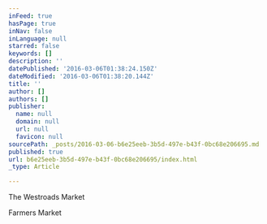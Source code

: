 ```yaml
---
inFeed: true
hasPage: true
inNav: false
inLanguage: null
starred: false
keywords: []
description: ''
datePublished: '2016-03-06T01:38:24.150Z'
dateModified: '2016-03-06T01:38:20.144Z'
title: ''
author: []
authors: []
publisher:
  name: null
  domain: null
  url: null
  favicon: null
sourcePath: _posts/2016-03-06-b6e25eeb-3b5d-497e-b43f-0bc68e206695.md
published: true
url: b6e25eeb-3b5d-497e-b43f-0bc68e206695/index.html
_type: Article

---
```

The Westroads Market

Farmers Market